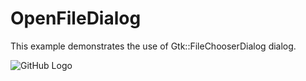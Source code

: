 # OpenFileDialog

This example demonstrates the use of Gtk::FileChooserDialog dialog.

![GitHub Logo](../../docs/Pictures/OpenFileDialog.png)
